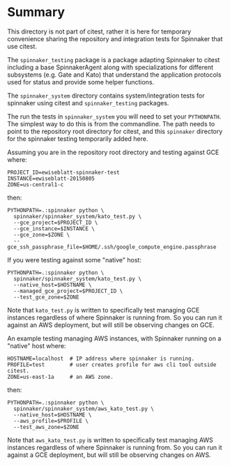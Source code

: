 # Summary

This directory is not part of citest, rather it is here for temporary
convenience sharing the repository and integration tests for Spinnaker that
use citest.

The `spinnaker_testing` package is a package adapting Spinnaker to citest
including a base SpinnakerAgent along with specializations for different
subsystems (e.g. Gate and Kato) that understand the application protocols
used for status and provide some helper functions.

The `spinnaker_system` directory contains system/integration tests for
spinnaker using citest and `spinnaker_testing` packages.

The run the tests in `spinnaker_system` you will need to set your `PYTHONPATH`.
The simplest way to do this is from the commandline. The path needs to point
to the repository root directory for citest, and this `spinnaker` directory
for the spinnaker testing temporarily added here.


Assuming you are in the repository root directory and testing against GCE
where:

    PROJECT_ID=ewiseblatt-spinnaker-test
    INSTANCE=ewiseblatt-20150805
    ZONE=us-central1-c

then:

    PYTHONPATH=.:spinnaker python \
      spinnaker/spinnaker_system/kato_test.py \
      --gce_project=$PROJECT_ID \
      --gce_instance=$INSTANCE \
      --gce_zone=$ZONE \
      --gce_ssh_passphrase_file=$HOME/.ssh/google_compute_engine.passphrase

If you were testing against some "native" host:

    PYTHONPATH=.:spinnaker python \
      spinnaker/spinnaker_system/kato_test.py \
      --native_host=$HOSTNAME \
      --managed_gce_project=$PROJECT_ID \
      --test_gce_zone=$ZONE

Note that `kato_test.py` is written to specifically test managing GCE
instances regardless of where Spinnaker is running from. So you can run
it against an AWS deployment, but will still be observing changes on GCE.

An example testing managing AWS instances, with Spinnaker running on
a "native" host where:

    HOSTNAME=localhost  # IP address where spinnaker is running.
    PROFILE=test        # user creates profile for aws cli tool outside citest.
    ZONE=us-east-1a     # an AWS zone.

then:

    PYTHONPATH=.:spinnaker python \
      spinnaker/spinnaker_system/aws_kato_test.py \
      --native_host=$HOSTNAME \
      --aws_profile=$PROFILE \
      --test_aws_zone=$ZONE

Note that `aws_kato_test.py` is written to specifically test managing AWS
instances regardless of where Spinnaker is running from. So you can run
it against a GCE deployment, but will still be observing changes on AWS.

